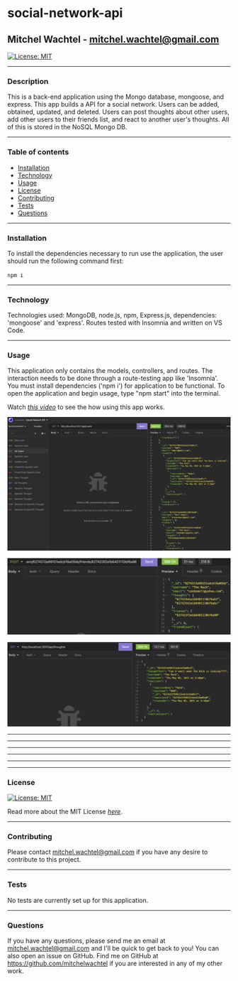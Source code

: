 # social-network-api

## Mitchel Wachtel - mitchel.wachtel@gmail.com

[![License: MIT](https://img.shields.io/badge/License-MIT-yellow.svg)](https://opensource.org/licenses/MIT)

---

### Description

This is a back-end application using the Mongo database, mongoose, and express. This app builds a API for a social network. Users can be added, obtained, updated, and deleted. Users can post thoughts about other users, add other users to their friends list, and react to another user's thoughts. All of this is stored in the NoSQL Mongo DB.

---

### Table of contents

- [Installation](#installation)
- [Technology](#technology)
- [Usage](#usage)
- [License](#license)
- [Contributing](#contributing)
- [Tests](#tests)
- [Questions](#questions)

---

### Installation

To install the dependencies necessary to run use the application, the user should run the following command first:

`npm i`

---

### Technology

Technologies used: MongoDB, node.js, npm, Express.js, dependencies: 'mongoose' and 'express'. Routes tested with Insomnia and written on VS Code.

---

### Usage

This application only contains the models, controllers, and routes. The interaction needs to be done through a route-testing app like 'Insomnia'. You must install dependencies ('npm i') for application to be functional. To open the application and begin usage, type "npm start" into the terminal.

Watch *[this video](https://youtu.be/2cX3MZx2oxM)* to see the how using this app works.

![All Users](./assets/images/users.png)

![App User](./assets/images/newuser.png)

![Thoughts](./assets/images/thoughts.png)

---
---
---

---

---

---

### License

[![License: MIT](https://img.shields.io/badge/License-MIT-yellow.svg)](https://opensource.org/licenses/MIT)

Read more about the MIT License _[here](https://opensource.org/licenses/MIT)_.

---

### Contributing

Please contact mitchel.wachtel@gmail.com if you have any desire to contribute to this project.

---

### Tests

No tests are currently set up for this application.

---

### Questions

If you have any questions, please send me an email at mitchel.wachtel@gmail.com and I'll be quick to get back to you! You can also open an issue on GitHub. Find me on GitHub at https://github.com/mitchelwachtel if you are interested in any of my other work.
